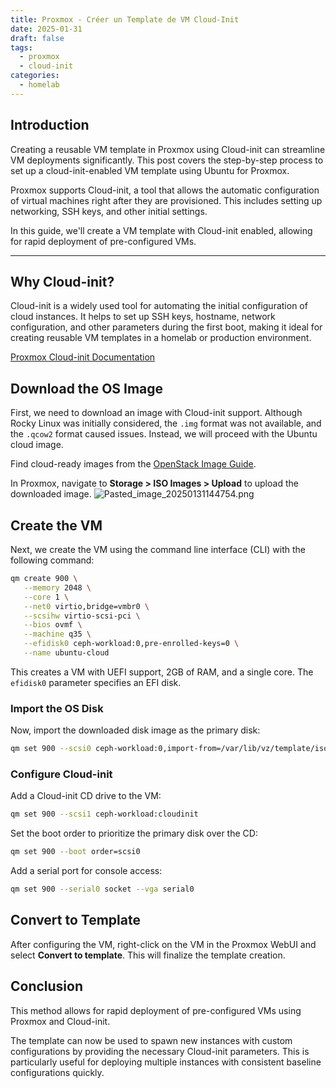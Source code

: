 ```yaml
---
title: Proxmox - Créer un Template de VM Cloud-Init
date: 2025-01-31
draft: false
tags:
  - proxmox
  - cloud-init
categories:
  - homelab
---
```

## Introduction

Creating a reusable VM template in Proxmox using Cloud-init can streamline VM deployments significantly. This post covers the step-by-step process to set up a cloud-init-enabled VM template using Ubuntu for Proxmox.

Proxmox supports Cloud-init, a tool that allows the automatic configuration of virtual machines right after they are provisioned. This includes setting up networking, SSH keys, and other initial settings.

In this guide, we'll create a VM template with Cloud-init enabled, allowing for rapid deployment of pre-configured VMs.

---
## Why Cloud-init?

Cloud-init is a widely used tool for automating the initial configuration of cloud instances. It helps to set up SSH keys, hostname, network configuration, and other parameters during the first boot, making it ideal for creating reusable VM templates in a homelab or production environment.

[Proxmox Cloud-init Documentation](https://pve.proxmox.com/wiki/Cloud-Init_Support)

## Download the OS Image

First, we need to download an image with Cloud-init support. Although Rocky Linux was initially considered, the `.img` format was not available, and the `.qcow2` format caused issues. Instead, we will proceed with the Ubuntu cloud image.

Find cloud-ready images from the [OpenStack Image Guide](https://docs.openstack.org/image-guide/obtain-images.html).

In Proxmox, navigate to **Storage > ISO Images > Upload** to upload the downloaded image.
![Pasted_image_20250131144754.png](img/Pasted_image_20250131144754.png)
## Create the VM

Next, we create the VM using the command line interface (CLI) with the following command:

```bash
qm create 900 \
   --memory 2048 \
   --core 1 \
   --net0 virtio,bridge=vmbr0 \
   --scsihw virtio-scsi-pci \
   --bios ovmf \
   --machine q35 \
   --efidisk0 ceph-workload:0,pre-enrolled-keys=0 \
   --name ubuntu-cloud
```

This creates a VM with UEFI support, 2GB of RAM, and a single core. The `efidisk0` parameter specifies an EFI disk.

### Import the OS Disk

Now, import the downloaded disk image as the primary disk:

```bash
qm set 900 --scsi0 ceph-workload:0,import-from=/var/lib/vz/template/iso/noble-server-cloudimg-amd64.img
```

### Configure Cloud-init

Add a Cloud-init CD drive to the VM:

```bash
qm set 900 --scsi1 ceph-workload:cloudinit
```

Set the boot order to prioritize the primary disk over the CD:

```bash
qm set 900 --boot order=scsi0
```

Add a serial port for console access:

```bash
qm set 900 --serial0 socket --vga serial0
```

## Convert to Template

After configuring the VM, right-click on the VM in the Proxmox WebUI and select **Convert to template**. This will finalize the template creation.

## Conclusion

This method allows for rapid deployment of pre-configured VMs using Proxmox and Cloud-init.

The template can now be used to spawn new instances with custom configurations by providing the necessary Cloud-init parameters. This is particularly useful for deploying multiple instances with consistent baseline configurations quickly.